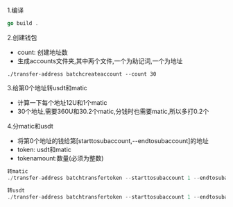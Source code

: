 1.编译
```go
go build .
```
2.创建钱包
- count: 创建地址数
- 生成accounts文件夹,其中两个文件,一个为助记词,一个为地址
```
./transfer-address batchcreateaccount --count 30
```

3.给第0个地址转usdt和matic
- 计算一下每个地址12U和1个matic
- 30个地址,需要360U和30.2个matic,分钱时也需要matic,所以多打0.2个

4.分matic和usdt
- 将第0个地址的钱给第[starttosubaccount,--endtosubaccount]的地址
- token: usdt和matic
- tokenamount:数量(必须为整数)

```go
转matic
./transfer-address batchtransfertoken --starttosubaccount 1 --endtosubaccount 29  --token matic --tokenamount 1 --estimate
```

 ```go
转usdt
./transfer-address batchtransfertoken --starttosubaccount 1 --endtosubaccount 29  --token usdt --tokenamount 12 --estimate
```